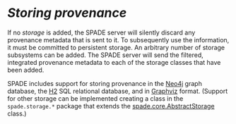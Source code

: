 # _Storing provenance_ #

If no _storage_ is added, the SPADE server will silently discard any provenance metadata that is sent to it. To subsequently use the information, it must be committed to persistent storage. An arbitrary number of storage subsystems can be added. The SPADE server will send the filtered, integrated provenance metadata to each of the storage classes that have been added.

SPADE includes support for storing provenance in the [Neo4j](http://neo4j.org) graph database, the [H2](http://www.h2database.com) SQL relational database, and in [Graphviz](http://www.graphviz.org/) format. (Support for other storage can be implemented creating a class in the `spade.storage.*` package that extends the [spade.core.AbstractStorage](http://code.google.com/p/data-provenance/source/browse/trunk/SPADE/src/spade/core/AbstractStorage.java) class.)